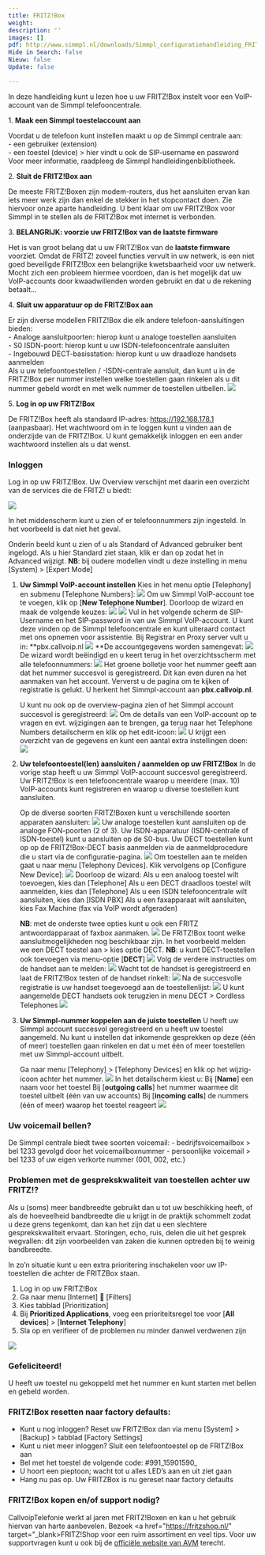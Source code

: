 ```yaml
---
title: FRITZ!Box
weight: 
description: ''
images: []
pdf: http://www.simmpl.nl/downloads/Simmpl_configuratiehandleiding_FRITZBox.pdf
Hide in Search: false
Nieuw: false
Update: false

---
```

In deze handleiding kunt u lezen hoe u uw FRITZ!Box instelt voor een VoIP-account van de Simmpl telefooncentrale.

1\. **Maak een Simmpl toestelaccount aan**

Voordat u de telefoon kunt instellen maakt u op de Simmpl centrale aan:   
\- een gebruiker (extension)   
\- een toestel (device) > hier vindt u ook de SIP-username en password   
Voor meer informatie, raadpleeg de Simmpl handleidingenbibliotheek.

2\. **Sluit de FRITZ!Box aan**

De meeste FRITZ!Boxen zijn modem-routers, dus het aansluiten ervan kan iets meer werk zijn dan enkel de stekker in het stopcontact doen. Zie hiervoor onze aparte handleiding. U bent klaar om uw FRITZ!Box voor Simmpl in te stellen als de FRITZ!Box met internet is verbonden.

3\. **BELANGRIJK: voorzie uw FRITZ!Box van de laatste firmware**

Het is van groot belang dat u uw FRITZ!Box van de **laatste firmware** voorziet. Omdat de FRITZ! zoveel functies vervult in uw netwerk, is een niet goed beveiligde FRITZ!Box een belangrijke kwetsbaarheid voor uw netwerk. Mocht zich een probleem hiermee voordoen, dan is het mogelijk dat uw VoIP-accounts door kwaadwillenden worden gebruikt en dat u de rekening betaalt…

4\. **Sluit uw apparatuur op de FRITZ!Box aan**

Er zijn diverse modellen FRITZ!Box die elk andere telefoon-aansluitingen bieden:   
\- Analoge aansluitpoorten: hierop kunt u analoge toestellen aansluiten   
\- S0 ISDN-poort: hierop kunt u uw ISDN-telefooncentrale aansluiten   
\- Ingebouwd DECT-basisstation: hierop kunt u uw draadloze handsets aanmelden   
Als u uw telefoontoestellen / -ISDN-centrale aansluit, dan kunt u in de FRITZ!Box per nummer instellen welke toestellen gaan rinkelen als u dit nummer gebeld wordt en met welk nummer de toestellen uitbellen. ![](https://res.cloudinary.com/callvoip/image/upload/v1564736007/fritzbox-1_n33fkz.png)

5\. **Log in op uw FRITZ!Box**

De FRITZ!Box heeft als standaard IP-adres: https://192.168.178.1 (aanpasbaar). Het wachtwoord om in te loggen kunt u vinden aan de onderzijde van de FRITZ!Box. U kunt gemakkelijk inloggen en een ander wachtwoord instellen als u dat wenst.

<h3>Inloggen</h3>

Log in op uw FRITZ!Box. Uw Overview verschijnt met daarin een overzicht van de services die de FRITZ! u biedt:

![](https://res.cloudinary.com/callvoip/image/upload/v1564736442/fritzbox-2_fdh8ks.png)

In het middenscherm kunt u zien of er telefoonnummers zijn ingesteld. In het voorbeeld is dat niet het geval.

Onderin beeld kunt u zien of u als Standard of Advanced gebruiker bent ingelogd. Als u hier Standard ziet staan, klik er dan op zodat het in Advanced wijzigt.
**NB**: bij oudere modellen vindt u deze instelling in menu \[System\] > \[Expert Mode\]

1. **Uw Simmpl VoIP-account instellen**
   Kies in het menu optie \[Telephony\] en submenu \[Telephone Numbers\]:
   ![](https://res.cloudinary.com/callvoip/image/upload/v1564736694/fritzbox-3_iyweh8.png)
   Om uw Simmpl VoIP-account toe te voegen, klik op \[**New Telephone Number**\].
   Doorloop de wizard en maak de volgende keuzes:
   ![](https://res.cloudinary.com/callvoip/image/upload/v1564736827/fritzbox-4_xia9zw.png)
   ![](https://res.cloudinary.com/callvoip/image/upload/v1564736873/fritzbox-5_qasauc.png)
   Vul in het volgende scherm de SIP-Username en het SIP-password in van uw Simmpl VoIP-account. U kunt deze vinden op de Simmpl telefooncentrale en kunt uiteraard contact met ons opnemen voor assistentie.
   Bij Registrar en Proxy server vult u in: **pbx.callvoip.nl
   ![](https://res.cloudinary.com/callvoip/image/upload/v1564736972/fritzbox-6_kzvtwg.png)
   \**De accountgegevens worden samengevat:
   ![](https://res.cloudinary.com/callvoip/image/upload/v1564737042/fritzbox-7_iqq1dj.png)
   De wizard wordt beëindigd en u keert terug in het overzichtsscherm met alle telefoonnummers:
   ![](https://res.cloudinary.com/callvoip/image/upload/v1564737107/fritzbox-8_s3ceny.png)
   Het groene bolletje voor het nummer geeft aan dat het nummer succesvol is geregistreerd. Dit kan even duren na het aanmaken van het account. Ververst u de pagina om te kijken of registratie is gelukt. U herkent het Simmpl-account aan **pbx.callvoip.nl**.

   U kunt nu ook op de overview-pagina zien of het Simmpl account succesvol is geregistreerd:
   ![](https://res.cloudinary.com/callvoip/image/upload/v1564737218/fritzbox-9_mlkzvi.png)
   Om de details van een VoIP-account op te vragen en evt. wijzigingen aan te brengen, ga terug naar het Telephone Numbers detailscherm en klik op het edit-icoon:
   ![](https://res.cloudinary.com/callvoip/image/upload/v1564737295/fritzbox-10_nv1hd0.png)
   U krijgt een overzicht van de gegevens en kunt een aantal extra instellingen doen:
   ![](https://res.cloudinary.com/callvoip/image/upload/v1564737397/fritzbox-11_tnbiud.png)
2. **Uw telefoontoestel(len) aansluiten / aanmelden op uw FRITZ!Box**
   In de vorige stap heeft u uw Simmpl VoIP-account succesvol geregistreerd. Uw FRITZ!Box is een telefooncentrale waarop u meerdere (max. 10) VoIP-accounts kunt registreren en waarop u diverse toestellen kunt aansluiten.

   Op de diverse soorten FRITZ!Boxen kunt u verschillende soorten apparaten aansluiten:
   ![](https://res.cloudinary.com/callvoip/image/upload/v1564737484/fritzbox-12_cwc6pe.png)
   Uw analoge toestellen kunt aansluiten op de analoge FON-poorten (2 of 3). Uw ISDN-apparatuur (ISDN-centrale of ISDN-toestel) kunt u aansluiten op de S0-bus. Uw DECT toestellen kunt op op de FRITZ!Box-DECT basis aanmelden via de aanmeldprocedure die u start via de configuratie-pagina.
   ![](https://res.cloudinary.com/callvoip/image/upload/v1564737573/fritzbox-13_kyznvb.png)
   Om toestellen aan te melden gaat u naar menu \[Telephony Devices\]. Klik vervolgens op \[Configure New Device\]:
   ![](https://res.cloudinary.com/callvoip/image/upload/v1564737638/fritzbox-14_u2dmul.png)
   Doorloop de wizard:
   Als u een analoog toestel wilt toevoegen, kies dan \[Telephone\]
   Als u een DECT draadloos toestel wilt aanmelden, kies dan \[Telephone\]
   Als u een ISDN telefooncentrale wilt aansluiten, kies dan \[ISDN PBX\]
   Als u een faxapparaat wilt aansluiten, kies Fax Machine (fax via VoIP wordt afgeraden)

   **NB**: met de onderste twee opties kunt u ook een FRITZ antwoordapparaat of faxbox aanmaken.
   ![](https://res.cloudinary.com/callvoip/image/upload/v1564737774/fritzbox-15_u2stcx.png)
   De FRITZ!Box toont welke aansluitmogelijkheden nog beschikbaar zijn.
   In het voorbeeld melden we een DECT toestel aan > kies optie DECT.
   **NB**: u kunt DECT-toestellen ook toevoegen via menu-optie \[**DECT**\]
   ![](https://res.cloudinary.com/callvoip/image/upload/v1564737902/fritzbox-16_gyueso.png)
   Volg de verdere instructies om de handset aan te melden:
   ![](https://res.cloudinary.com/callvoip/image/upload/v1564737962/fritzbox-17_aitv4f.png)
   Wacht tot de handset is geregistreerd en laat de FRITZ!Box testen of de handset rinkelt:
   ![](https://res.cloudinary.com/callvoip/image/upload/v1564738022/fritzbox-18_provbx.png)
   Na de succesvolle registratie is uw handset toegevoegd aan de toestellenlijst:
   ![](https://res.cloudinary.com/callvoip/image/upload/v1564738083/fritzbox-19_kzvqgb.png)
   U kunt aangemelde DECT handsets ook terugzien in menu DECT > Cordless Telephones
   ![](https://res.cloudinary.com/callvoip/image/upload/v1564738167/fritzbox-20_xzkxd4.png)
3. **Uw Simmpl-nummer koppelen aan de juiste toestellen**
   U heeft uw Simmpl account succesvol geregistreerd en u heeft uw toestel aangemeld. Nu kunt u instellen dat inkomende gesprekken op deze (één of meer) toestellen gaan rinkelen en dat u met één of meer toestellen met uw Simmpl-account uitbelt.

   Ga naar menu \[Telephony\] > \[Telephony Devices\] en klik op het wijzig-icoon achter het nummer.
   ![](https://res.cloudinary.com/callvoip/image/upload/v1564738254/fritzbox-21_ic5t4b.png)
   In het detailscherm kiest u:
   Bij \[**Name**\] een naam voor het toestel
   Bij \[**outgoing calls**\] het nummer waarmee dit toestel uitbelt (één van uw accounts)
   Bij \[**incoming calls**\] de nummers (één of meer) waarop het toestel reageert
   ![](https://res.cloudinary.com/callvoip/image/upload/v1564738350/fritzbox-22_r46gmt.png)

<h3>Uw voicemail bellen?</h3>

De Simmpl centrale biedt twee soorten voicemail:
\- bedrijfsvoicemailbox > bel 1233 gevolgd door het voicemailboxnummer
\- persoonlijke voicemail > bel 1233 of uw eigen verkorte nummer (001, 002, etc.)

<h3>Problemen met de gesprekskwaliteit van toestellen achter uw FRITZ!?</h3>

Als u (soms) meer bandbreedte gebruikt dan u tot uw beschikking heeft, of als de hoeveelheid bandbreedte die u krijgt in de praktijk schommelt zodat u deze grens tegenkomt, dan kan het zijn dat u een slechtere gesprekskwaliteit ervaart. Storingen, echo, ruis, delen die uit het gesprek wegvallen: dit zijn voorbeelden van zaken die kunnen optreden bij te weinig bandbreedte.

In zo’n situatie kunt u een extra prioritering inschakelen voor uw IP-toestellen die achter de FRITZBox staan.

1. Log in op uw FRITZ!Box
2. Ga naar menu \[Internet\]  \[Filters\]
3. Kies tabblad \[Prioritization\]
4. Bij **Prioritized Applications**, voeg een prioriteitsregel toe voor \[**All devices**\] > \[**Internet Telephony**\]
5. Sla op en verifieer of de problemen nu minder danwel verdwenen zijn

![](https://res.cloudinary.com/callvoip/image/upload/v1564738971/fritzbox-23_qs0nxb.png)

<h3>Gefeliciteerd!</h3>

U heeft uw toestel nu gekoppeld met het nummer en kunt starten met bellen en gebeld worden.

<h3>FRITZ!Box resetten naar factory defaults:</h3>

* Kunt u nog inloggen? Reset uw FRITZ!Box dan via menu \[System\] > \[Backup\] > tabblad \[Factory Settings\]
* Kunt u niet meer inloggen? Sluit een telefoontoestel op de FRITZ!Box aan
* Bel met het toestel de volgende code: #991_15901590_
* U hoort een pieptoon; wacht tot u alles LED’s aan en uit ziet gaan
* Hang nu pas op. Uw FRITZBox is nu gereset naar factory defaults

<h3>FRITZ!Box kopen en/of support nodig?</h3>

CallvoipTelefonie werkt al jaren met FRITZ!Boxen en kan u het gebruik hiervan van harte aanbevelen. Bezoek <a href="https://fritzshop.nl/" target="_blank>FRITZ!Shop</a> voor een ruim assortiment en veel tips. Voor uw supportvragen kunt u ook bij de <a href="[https://nl.avm.de/service/fritzbox/fritzbox-7490/knowledge-base/](https://nl.avm.de/service/fritzbox/fritzbox-7490/knowledge-base/)" target="_blank">officiële website van AVM</a> terecht.